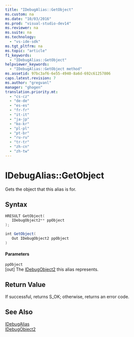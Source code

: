 ```yaml
---
title: "IDebugAlias::GetObject"
ms.custom: na
ms.date: "10/03/2016"
ms.prod: "visual-studio-dev14"
ms.reviewer: na
ms.suite: na
ms.technology: 
  - "vs-ide-sdk"
ms.tgt_pltfrm: na
ms.topic: "article"
f1_keywords: 
  - "IDebugAlias::GetObject"
helpviewer_keywords: 
  - "IDebugAlias::GetObject method"
ms.assetid: 97bc3af6-6e55-4940-8a6d-692c61257806
caps.latest.revision: 7
ms.author: "gregvanl"
manager: "ghogen"
translation.priority.mt: 
  - "cs-cz"
  - "de-de"
  - "es-es"
  - "fr-fr"
  - "it-it"
  - "ja-jp"
  - "ko-kr"
  - "pl-pl"
  - "pt-br"
  - "ru-ru"
  - "tr-tr"
  - "zh-cn"
  - "zh-tw"
---
```

# IDebugAlias::GetObject
Gets the object that this alias is for.  
  
## Syntax  
  
```cpp  
HRESULT GetObject(  
   IDebugObject2** ppObject  
);  
```  
  
```c#  
int GetObject(  
   Out IDebugObject2 ppObject  
)  
```  
  
#### Parameters  
 `ppObject`  
 [out] The [IDebugObject2](../extensibility/idebugobject2.md) this alias represents.  
  
## Return Value  
 If successful, returns S_OK; otherwise, returns an error code.  
  
## See Also  
 [IDebugAlias](../extensibility/idebugalias.md)   
 [IDebugObject2](../extensibility/idebugobject2.md)